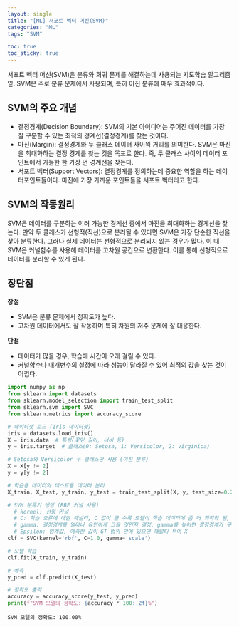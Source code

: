 ```yaml
---
layout: single
title: "[ML] 서포트 벡터 머신(SVM)"
categories: "ML"
tags: "SVM"

toc: true
toc_sticky: true
---
```


서포트 벡터 머신(SVM)은 분류와 회귀 문제를 해결하는데 사용되는 지도학습 알고리즘읻. SVM은 주로 분류 문제에서 사용되며, 특히 이진 분류에 매우 효과적이다.

## SVM의 주요 개념
- 결정경계(Decision Boundary): SVM의 기본 아이디어는 주어진 데이터를 가장 잘 구분할 수 있는 최적의 경계선(결정경계)를 찾는 것이다.
- 마진(Margin): 결정경계와 두 클래스 데이터 사이읙 거리를 의미한다. SVM은 마진을 최대화하는 결정 경계를 찾는 것을 목표로 한다. 즉, 두 클래스 사이의 데이터 포인트에서 가능한 한 가장 먼 경계선을 찾는다.
- 서포트 벡터(Support Vectors): 결정경계를 정의하는데 중요한 역할을 하는 데이터포인트들이다. 마진에 가장 가까운 포인트들을 서포트 벡터라고 한다.

## SVM의 작동원리
SVM은 데이터를 구분하는 여러 가능한 경게선 중에서 마진을 최대화하는 경계선을 찾는다. 만약 두 클래스가 선형적(직선)으로 분리될 수 있다면 SVM은 가장 단순한 직선을 찾아 분류한다. 그러나 실제 데이터는 선형적으로 분리되지 않는 경우가 많다. 이 때 SVM은 커널함수를 사용해 데이터를 고차원 공간으로 변환한다. 이를 통해 선형적으로 데이터를 분리할 수 있게 된다.

## 장단점
**장점**
- SVM은 분류 문제에서 정확도가 높다.
- 고차원 데이터에서도 잘 작동하며 특히 차원의 저주 문제에 잘 대응한다.

**단점**
- 데이터가 많을 경우, 학습에 시간이 오래 걸릴 수 있다.
- 커널함수나 매개변수의 설정에 따라 성능이 달라질 수 있어 최적의 값을 찾는 것이 어렵다.


```python
import numpy as np
from sklearn import datasets
from sklearn.model_selection import train_test_split
from sklearn.svm import SVC
from sklearn.metrics import accuracy_score

# 데이터셋 로드 (Iris 데이터셋)
iris = datasets.load_iris()
X = iris.data  # 특성(꽃잎 길이, 너비 등)
y = iris.target  # 클래스(0: Setosa, 1: Versicolor, 2: Virginica)

# Setosa와 Versicolor 두 클래스만 사용 (이진 분류)
X = X[y != 2]
y = y[y != 2]

# 학습용 데이터와 테스트용 데이터 분리
X_train, X_test, y_train, y_test = train_test_split(X, y, test_size=0.2, random_state=42)

# SVM 분류기 생성 (RBF 커널 사용)
  # kernel: 선형 커널
  # C: 학습 오류에 대한 패널티, C 값이 클 수록 모델이 학습 데이터에 좀 더 최적화 됨, 너무 크면 오버피팅 발생
  # gamma: 결정경계를 얼마나 유연하게 그을 것인지 결정. gamma를 높이면 결정경계가 구불구불해짐
  # Epsilon: 임계값, 예측한 값이 GT 범위 안에 있으면 패널티 부여 X
clf = SVC(kernel='rbf', C=1.0, gamma='scale')

# 모델 학습
clf.fit(X_train, y_train)

# 예측
y_pred = clf.predict(X_test)

# 정확도 출력
accuracy = accuracy_score(y_test, y_pred)
print(f"SVM 모델의 정확도: {accuracy * 100:.2f}%")
```

    SVM 모델의 정확도: 100.00%

